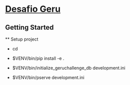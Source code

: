 [Desafio Geru](https://gist.github.com/debonzi-geru/1042d85e2dcf5facfb1c0ff88e281f8d)
==================

Getting Started
---------------

** Setup project

- cd <directory containing this file>

- $VENV/bin/pip install -e .

- $VENV/bin/initialize_geruchallenge_db development.ini

- $VENV/bin/pserve development.ini

